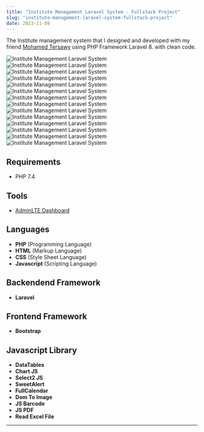 ```yaml
---
title: "Institute Management Laravel System - Fullstack Project"
slug: "institute-management-laravel-system-fullstack-project"
date: 2023-11-09
---
```

The Institute management system that I designed and developed with my friend [Mohamed Tersawy](https://github.com/Tersawy) using PHP Framework Laravel 8.
with clean code.

![Institute Management Laravel System](/img/portfolio/courses/login.jpeg "Institute Management Laravel System")
![Institute Management Laravel System](/img/portfolio/courses/dashboard.jpeg "Institute Management Laravel System")
![Institute Management Laravel System](/img/portfolio/courses/settings.jpeg "Institute Management Laravel System")
![Institute Management Laravel System](/img/portfolio/courses/create_settings.jpeg "Institute Management Laravel System")
![Institute Management Laravel System](/img/portfolio/courses/users.jpeg "Institute Management Laravel System")
![Institute Management Laravel System](/img/portfolio/courses/create_user.jpeg "Institute Management Laravel System")
![Institute Management Laravel System](/img/portfolio/courses/teachers.jpeg "Institute Management Laravel System")
![Institute Management Laravel System](/img/portfolio/courses/create_teacher.jpeg "Institute Management Laravel System")
![Institute Management Laravel System](/img/portfolio/courses/students.jpeg "Institute Management Laravel System")
![Institute Management Laravel System](/img/portfolio/courses/import_students.jpeg "Institute Management Laravel System")
![Institute Management Laravel System](/img/portfolio/courses/courses.jpeg "Institute Management Laravel System")
![Institute Management Laravel System](/img/portfolio/courses/create_course.jpeg "Institute Management Laravel System")
![Institute Management Laravel System](/img/portfolio/courses/edit_event.jpeg "Institute Management Laravel System")
![Institute Management Laravel System](/img/portfolio/courses/color_platte.jpeg "Institute Management Laravel System")

## Requirements
- PHP 7.4


## Tools
- [AdminLTE Dashboard](https://adminlte.io/)

## Languages
- **PHP** (Programming Language)
- **HTML** (Markup Language)
- **CSS** (Style Sheet Language)
- **Javascript** (Scripting Language)

## Backendend Framework
- **Laravel**

## Frontend Framework
- **Bootstrap**

## Javascript Library
- **DataTables**
- **Chart JS**
- **Select2 JS**
- **SweetAlert**
- **FullCalendar**
- **Dom To Image**
- **JS Barcode**
- **JS PDF**
- **Read Excel File**

---